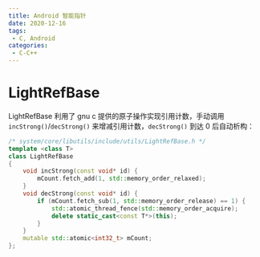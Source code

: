 ```yaml
---
title: Android 智能指针
date: 2020-12-16
tags:
 - C, Android
categories:
 - C-C++
---
```


# LightRefBase

LightRefBase 利用了 gnu c 提供的原子操作实现引用计数，手动调用 `incStrong()`/`decStrong()` 来增减引用计数，`decStrong()` 到达 0 后自动析构：
```cpp
/* system/core/libutils/include/utils/LightRefBase.h */
template <class T>
class LightRefBase
{
	void incStrong(const void* id) {
		mCount.fetch_add(1, std::memory_order_relaxed);
	}
	void decStrong(const void* id) {
		if (mCount.fetch_sub(1, std::memory_order_release) == 1) {
			std::atomic_thread_fence(std::memory_order_acquire);
			delete static_cast<const T*>(this);
		}
	}
	mutable std::atomic<int32_t> mCount;
};
```
